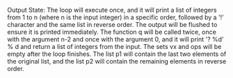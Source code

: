 Output State: The loop will execute once, and it will print a list of integers from 1 to n (where n is the input integer) in a specific order, followed by a '!' character and the same list in reverse order. The output will be flushed to ensure it is printed immediately. The function q will be called twice, once with the argument n-2 and once with the argument 0, and it will print '? %d' % d and return a list of integers from the input. The sets vx and ops will be empty after the loop finishes. The list p1 will contain the last two elements of the original list, and the list p2 will contain the remaining elements in reverse order.